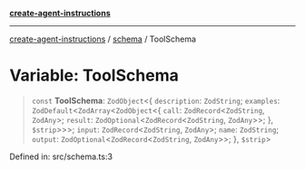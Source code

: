 [**create-agent-instructions**](/docs/api)

***

[create-agent-instructions](/docs/api/modules) / [schema](/docs/api) / ToolSchema

# Variable: ToolSchema

> `const` **ToolSchema**: `ZodObject`\<\{ `description`: `ZodString`; `examples`: `ZodDefault`\<`ZodArray`\<`ZodObject`\<\{ `call`: `ZodRecord`\<`ZodString`, `ZodAny`\>; `result`: `ZodOptional`\<`ZodRecord`\<`ZodString`, `ZodAny`\>\>; \}, `$strip`\>\>\>; `input`: `ZodRecord`\<`ZodString`, `ZodAny`\>; `name`: `ZodString`; `output`: `ZodOptional`\<`ZodRecord`\<`ZodString`, `ZodAny`\>\>; \}, `$strip`\>

Defined in: src/schema.ts:3
